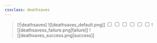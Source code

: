 ```yaml
---
cssclass: deathsaves
---
```


> [!|deathsaves]
> ![[deathsaves_default.png]]
> <input type="checkbox" id="f1"><label for="f1"></label>
> <input type="checkbox" id="f2"><label for="f2"></label>
> <input type="checkbox" id="f3"><label for="f3"></label>
> <input type="checkbox" id="s1"><label for="s1"></label>
> <input type="checkbox" id="s2"><label for="s2"></label>
> <input type="checkbox" id="s3"><label for="s3"></label>
> ![[deathsavess_failure.png|failure]]
> ![[deathsaves_success.png|success]]